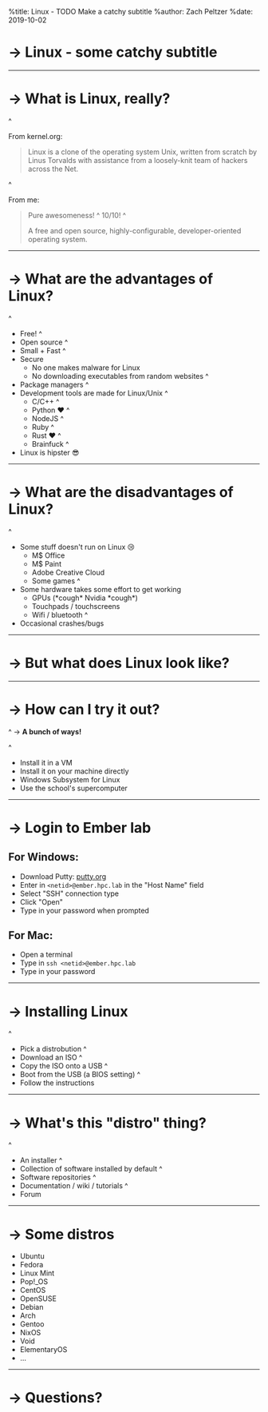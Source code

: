 %title: Linux - TODO Make a catchy subtitle
%author: Zach Peltzer
%date: 2019-10-02

-> Linux - some catchy subtitle
===============================


---


-> What is Linux, really?
=========================

^

From kernel.org:
> Linux is a clone of the operating system Unix, written from
> scratch by Linus Torvalds with assistance from a loosely-knit
> team of hackers across the Net.

^

From me:
> Pure awesomeness!
^
> 10/10!
^
>
> A free and open source, highly-configurable,
> developer-oriented operating system.

---


-> What are the advantages of Linux?
====================================

^

* Free!
^
* Open source
^
* Small + Fast
^
* Secure
  - No one makes malware for Linux
  - No downloading executables from random websites
^
* Package managers
^
* Development tools are made for Linux/Unix
  ^
  - C/C++
  ^
  - Python ❤
  ^
  - NodeJS
  ^
  - Ruby
  ^
  - Rust ❤
  ^
  - Brainfuck
^
* Linux is hipster 😎


---


-> What are the disadvantages of Linux?
=======================================

^

* Some stuff doesn't run on Linux 😢
  - M$ Office
  - M$ Paint
  - Adobe Creative Cloud
  - Some games
^
* Some hardware takes some effort to get working
  - GPUs (\*cough\* Nvidia \*cough\*)
  - Touchpads / touchscreens
  - Wifi / bluetooth
^
* Occasional crashes/bugs


---


-> But what does Linux look like?
=================================


---


-> How can I try it out?
========================

^
-> **A bunch of ways!**

^

* Install it in a VM
* Install it on your machine directly
* Windows Subsystem for Linux
* Use the school's supercomputer


---


-> Login to Ember lab
=====================

## For Windows:

- Download Putty: [putty.org](https://putty.org)
- Enter in `<netid>@ember.hpc.lab` in the "Host Name" field
- Select "SSH" connection type
- Click "Open"
- Type in your password when prompted

## For Mac:

- Open a terminal
- Type in `ssh <netid>@ember.hpc.lab`
- Type in your password


---


-> Installing Linux
===================

^
* Pick a distrobution
^
* Download an ISO
^
* Copy the ISO onto a USB
^
* Boot from the USB (a BIOS setting)
^
* Follow the instructions


---


-> What's this "distro" thing?
==============================

^
* An installer
^
* Collection of software installed by default
^
* Software repositories
^
* Documentation / wiki / tutorials
^
* Forum


---


-> Some distros
===============

* Ubuntu
* Fedora
* Linux Mint
* Pop!_OS
* CentOS
* OpenSUSE
* Debian
* Arch
* Gentoo
* NixOS
* Void
* ElementaryOS
* ...


---


-> Questions?
=============
